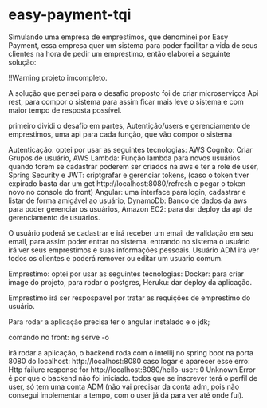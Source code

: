 # easy-payment-tqi

Simulando uma empresa de emprestimos, que denominei por Easy Payment, essa empresa quer um sistema para poder facilitar a vida de seus clientes
na hora de pedir um emprestimo, então elaborei a seguinte solução:

!!Warning projeto imcompleto.

A solução que pensei para o desafio proposto foi de criar microserviços
Api rest, para compor o sistema para assim ficar mais leve o sistema
e com maior tempo de resposta possível.

primeiro dividi o desafio em partes, Autentição/users e gerenciamento de emprestimos, uma api para cada função, que vão compor o sistema

Autenticação: optei por usar as seguintes tecnologias: 
AWS Cognito: Criar Grupos de usuário,
AWS Lambda: Função lambda para novos usuários quando forem se cadastrar poderem ser criados na aws e ter a role de user,
Spring Security e JWT: criptgrafar e gerenciar tokens, (caso o token tiver expirado basta dar um get http://localhost:8080/refresh e pegar o token novo no console do front)
Angular: uma interface para login, cadastrar e listar de forma amigável ao usuário,
DynamoDb: Banco de dados da aws para poder gerenciar os usuários,
Amazon EC2: para dar deploy da api de gerenciamento de usuários.

O usuário poderá se cadastrar e irá receber um email de validação em seu email, para assim poder entrar no sistema.
entrando no sistema o usuário irá ver seus emprestimos e suas informações pessoais.
Usuário ADM irá ver todos os clientes e poderá remover ou editar um usuario comum.

Emprestimo: optei por usar as seguintes tecnologias:
Docker: para criar image do projeto, para rodar o postgres,
Heruku: dar deploy da aplicação.

Emprestimo irá ser respospavel por tratar as requições de emprestimo do usuário.

Para rodar a aplicação precisa ter o angular instalado e o jdk;

comando no front: ng serve -o

irá rodar a aplicação,
o backend roda com o intellij no spring boot na porta 8080 do localhost: http://localhost:8080
caso logar e aparecer esse erro: Http failure response for http://localhost:8080/hello-user: 0 Unknown Error
é por que o backend não foi iniciado.
todos que se inscrever terá o perfil de user, só tem uma conta ADM (não vai precisar da conta adm, pois não consegui implementar a tempo, com o user já dá para ver até onde fui).



